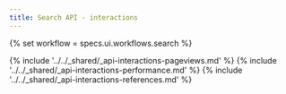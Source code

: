 ```yaml
---
title: Search API - interactions
---
```


{% set workflow = specs.ui.workflows.search %}

{% include '../../_shared/_api-interactions-pageviews.md' %}
{% include '../../_shared/_api-interactions-performance.md' %}
{% include '../../_shared/_api-interactions-references.md' %}
